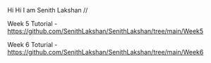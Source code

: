 Hi Hi I am Senith Lakshan //

Week 5 Tutorial - https://github.com/SenithLakshan/SenithLakshan/tree/main/Week5

Week 6 Toturial - https://github.com/SenithLakshan/SenithLakshan/tree/main/Week6
